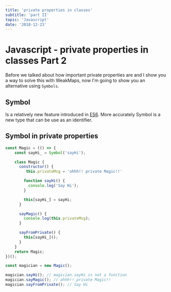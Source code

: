 ```yaml
---
title: 'private properties in classes'
subtitle: 'part II'
topic: 'Javascript'
date: '2018-12-23'
---
```


# Javascript - private properties in classes Part 2

Before we talked about how important private properties are and I show you a way to solve this with WeakMaps, now I'm going to show you
an alternative using `Symbols`.

## Symbol

Is a relatively new feature introduced in [ES6](https://developer.mozilla.org/es/docs/Web/JavaScript/Referencia/Objetos_globales/Symbol).
More accurately Symbol is a new type that can be use as an identifier.

## Symbol in private properties

```javascript
const Magic = (() => {
    const sayHi_ = Symbol('sayHi');

    class Magic {
      constructor() {
         this.privateMsg = 'ohhh!! private Magic!!'

        function sayHi() {
          console.log('Say Hi');
        }

        this[sayHi_] = sayHi;
      }

      sayMagic() {
        console.log(this.privateMsg);
      }

      sayFromPrivate() {
        this[sayHi_]();
      }
    }
    return Magic;
})();

const magician = new Magic();

magician.sayHi(); // magician.sayHi is not a function
magician.sayMagic(); // ohhh!! private Magic!!
magician.sayFromPrivate(); // Say Hi
```
